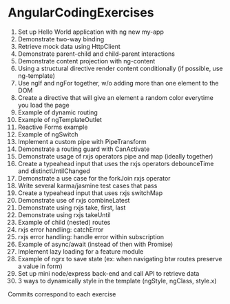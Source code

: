 # AngularCodingExercises
1) Set up Hello World application with ng new my-app
2) Demonstrate two-way binding
3) Retrieve mock data using HttpClient
4) Demonstrate parent-child and child-parent interactions
5) Demonstrate content projection with ng-content
6) Using a structural directive render content conditionally (if possible, use ng-template)
7) Use ngIf and ngFor together, w/o adding more than one element to the DOM
8) Create a directive that will give an element a random color everytime you load the page
9) Example of dynamic routing
10) Example of ngTemplateOutlet
11) Reactive Forms example
12) Example of ngSwitch
13) Implement a custom pipe with PipeTransform
14) Demonstrate a routing guard with CanActivate
15) Demonstrate usage of rxjs operators pipe and map (ideally together)
16) Create a typeahead input that uses the rxjs operators debounceTime and distinctUntilChanged
17) Demonstrate a use case for the forkJoin rxjs operator
18) Write several karma/jasmine test cases that pass
19) Create a typeahead input that uses rxjs switchMap
20) Demonstrate use of rxjs combineLatest
21) Demonstrate using rxjs take, first, last
22) Demonstrate using rxjs takeUntil
23) Example of child (nested) routes
24) rxjs error handling: catchError
25) rxjs error handling: handle error within subscription
26) Example of async/await (instead of then with Promise)
27) Implement lazy loading for a feature module
28) Example of ngrx to save state (ex: when navigating btw routes preserve a value in form)
29) Set up mini node/express back-end and call API to retrieve data
30) 3 ways to dynamically style in the template (ngStyle, ngClass, style.x)

Commits correspond to each exercise